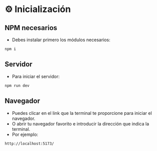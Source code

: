 # ⚙ Inicialización
## NPM necesarios
* Debes instalar primero los módulos necesarios:
```
npm i
```
## Servidor
* Para iniciar el servidor:
```
npm run dev
```
## Navegador
* Puedes clicar en el link que la terminal te proporcione para iniciar el navegador.
* O abrir tu navegador favorito e introducir la dirección que indica la terminal.
* Por ejemplo:
```
http://localhost:5173/
```
